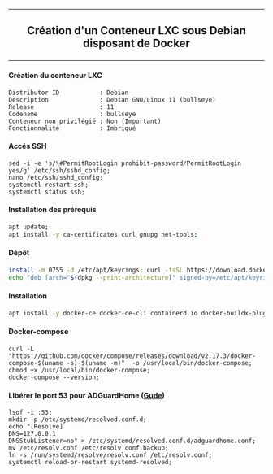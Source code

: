 --------------------------------------------------------------------------------------------------------------------------------------------
## <p align='center'> Création d'un Conteneur LXC sous Debian disposant de Docker </p>
--------------------------------------------------------------------------------------------------------------------------------------------

#### Création du conteneur LXC
```
Distributor ID           : Debian
Description              : Debian GNU/Linux 11 (bullseye)
Release                  : 11
Codename                 : bullseye
Conteneur non privilégié : Non (Important)
Fonctionnalité           : Imbriqué
```


#### Accés SSH
```
sed -i -e 's/\#PermitRootLogin prohibit-password/PermitRootLogin yes/g' /etc/ssh/sshd_config;
nano /etc/ssh/sshd_config;
systemctl restart ssh;
systemctl status ssh;
```

#### Installation des prérequis
```bash
apt update;
apt install -y ca-certificates curl gnupg net-tools;
```

#### Dépôt
```bash
install -m 0755 -d /etc/apt/keyrings; curl -fsSL https://download.docker.com/linux/debian/gpg | gpg --dearmor -o /etc/apt/keyrings/docker.gpg; chmod a+r /etc/apt/keyrings/docker.gpg;
echo "deb [arch="$(dpkg --print-architecture)" signed-by=/etc/apt/keyrings/docker.gpg] https://download.docker.com/linux/debian "$(. /etc/os-release && echo "$VERSION_CODENAME")" stable" |  tee /etc/apt/sources.list.d/docker.list > /dev/null;
````

#### Installation
```bash
apt install -y docker-ce docker-ce-cli containerd.io docker-buildx-plugin docker-compose-plugin;
```

#### Docker-compose
```
curl -L "https://github.com/docker/compose/releases/download/v2.17.3/docker-compose-$(uname -s)-$(uname -m)"  -o /usr/local/bin/docker-compose;
chmod +x /usr/local/bin/docker-compose;
docker-compose --version;
```

#### Libérer le port 53 pour ADGuardHome ([Gude](https://github.com/AdguardTeam/AdGuardHome/wiki/FAQ#bindinuse))
```
lsof -i :53;
mkdir -p /etc/systemd/resolved.conf.d;
echo "[Resolve]
DNS=127.0.0.1
DNSStubListener=no" > /etc/systemd/resolved.conf.d/adguardhome.conf;
mv /etc/resolv.conf /etc/resolv.conf.backup;
ln -s /run/systemd/resolve/resolv.conf /etc/resolv.conf;
systemctl reload-or-restart systemd-resolved;
```

